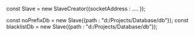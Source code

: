 <!-- @format -->

const Slave = new SlaveCreator({socketAddress : .... });

const noPrefixDb = new Slave<true>({path : "d:/Projects/Database/db"});
const blacklistDb = new Slave<true>({path : "d:/Projects/Database/db"});
